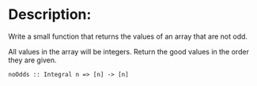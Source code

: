# Description:

Write a small function that returns the values of an array that are not odd.

All values in the array will be integers. Return the good values in the order they are given.

```
noOdds :: Integral n => [n] -> [n]
```
